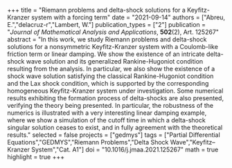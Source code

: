+++
title = "Riemann problems and delta-shock solutions for a Keyfitz-Kranzer system with a forcing term"
date = "2021-09-14"
authors = ["Abreu, E.","delacruz-r","Lambert, W."]
publication_types = ["2"]
publication = "*Journal of Mathematical Analysis and Applications*, **502**(2), Art. 125267"
abstract = "In this work, we study Riemann problems and delta-shock solutions for a nonsymmetric Keyfitz-Kranzer system with a Coulomb-like friction term or linear damping. We show the existence of an intricate delta-shock wave solution and its generalized Rankine-Hugoniot condition resulting from the analysis. In particular, we also show the existence of a shock wave solution satisfying the classical Rankine-Hugoniot condition and the Lax shock condition, which is supported by the corresponding homogeneous Keyfitz-Kranzer system under investigation. Some numerical results exhibiting the formation process of delta-shocks are also presented, verifying the theory being presented. In particular, the robustness of the numerics is illustrated with a very interesting linear damping example, where we show a simulation of the cutoff time in which a delta-shock singular solution ceases to exist, and in fully agreement with the theoretical results."
selected = false
projects = ["gedmys"]
tags = ["Partial Differential Equations","GEDMYS","Riemann Problems","Delta Shock Wave","Keyfitz–Kranzer System","Cat. A1"]
doi = "10.1016/j.jmaa.2021.125267"
math = true
highlight = true
+++
